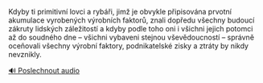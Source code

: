 
Kdyby ti primitivní lovci a rybáři, jimž je obvykle připisována prvotní akumulace vyrobených výrobních faktorů, znali dopředu všechny budoucí zákruty lidských záležitostí a kdyby podle toho oni i všichni jejich potomci až do soudného dne – všichni vybaveni stejnou vševědoucností – správně oceňovali všechny výrobní faktory, podnikatelské zisky a ztráty by nikdy nevznikly.

[🔊 Poslechnout audio](/data/7-paragraphs/audio/chapter_59/para_004-Kdyby-ti-primitivn-lovci-a-rybi-jim-je-obvykl.mp3)
